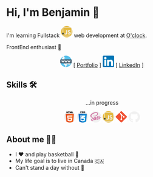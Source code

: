# Hi, I'm Benjamin 👋

I'm learning Fullstack <img src="img/javascript.svg" alt="javascript" width="30"/> web development at [O'clock](https://oclock.io/).

FrontEnd enthusiast 🤩

<div align="center">

<img src="img/www.svg" alt="html" width="30"/> [ [Portfolio](https://www.benjamin-choron.fr/) ] <img src="img/linkedin.svg" alt="linkedin" width="30"/> [ [LinkedIn](https://www.linkedin.com/in/bchoron/) ]

</div>

## Skills 🛠️

<div align="center">

...in progress

<img src="img/html-5.svg" alt="html" width="30px"/> <img src="img/css.svg" alt="css" width="30px"/> <img src="img/sass.svg" alt="sass" width="30px"/> <img src="img/javascript.svg" alt="javascript" width="30px"/> <img src="img/git.svg" alt="git" width="30px"/> <img src="img/github.svg" alt="github" width="30px"/>

</div>

## About me 🧔🏻

* I ❤️ and play basketball 🏀
* My life goal is to live in Canada 🇨🇦
* Can't stand a day without 🎵
